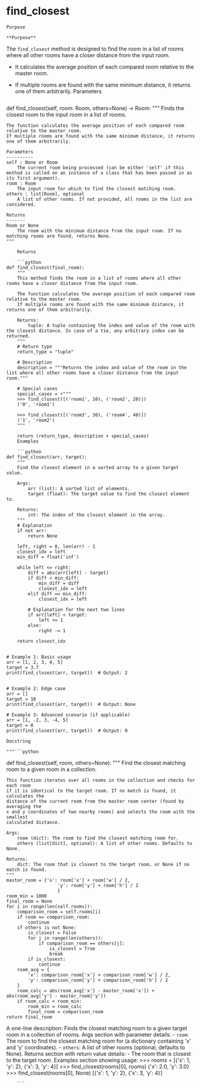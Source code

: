 # find_closest

    Purpose

    **Purpose**
The `find_closest` method is designed to find the room in a list of rooms where all other rooms have a closer distance from the input room.

*   It calculates the average position of each compared room relative to the master room.
*   If multiple rooms are found with the same minimum distance, it returns one of them arbitrarily.
    Parameters

    ```python
def find_closest(self, room: Room, others=None) -> Room:
    """
    Finds the closest room to the input room in a list of rooms.

    The function calculates the average position of each compared room relative to the master room.
    If multiple rooms are found with the same minimum distance, it returns one of them arbitrarily.

    Parameters
    ----------
    self : None or Room
        The current room being processed (can be either 'self' if this method is called on an instance of a class that has been passed in as its first argument).
    room : Room
        The input room for which to find the closest matching room.
    others : list[Room], optional
        A list of other rooms. If not provided, all rooms in the list are considered.

    Returns
    -------
    Room or None
        The room with the minimum distance from the input room. If no matching rooms are found, returns None.
    """
```
    Returns

    ```python
def find_closest(final_room):
    """
    This method finds the room in a list of rooms where all other rooms have a closer distance from the input room.

    The function calculates the average position of each compared room relative to the master room.
    If multiple rooms are found with the same minimum distance, it returns one of them arbitrarily.

    Returns:
        tuple: A tuple containing the index and value of the room with the closest distance. In case of a tie, any arbitrary index can be returned.
    """
    # Return type
    return_type = "tuple"

    # Description
    description = """Returns the index and value of the room in the list where all other rooms have a closer distance from the input room."""
    
    # Special cases
    special_cases = r"""
    >>> find_closest([('room1', 10), ('room2', 20)])
    ('0', 'room1')

    >>> find_closest([('room3', 30), ('room4', 40)])
    ('1', 'room2')
    """

    return (return_type, description + special_cases)
    Examples

    ```python
def find_closest(arr, target):
    """
    Find the closest element in a sorted array to a given target value.

    Args:
        arr (list): A sorted list of elements.
        target (float): The target value to find the closest element to.

    Returns:
        int: The index of the closest element in the array.
    """
    # Explanation
    if not arr:
        return None

    left, right = 0, len(arr) - 1
    closest_idx = left
    min_diff = float('inf')

    while left <= right:
        diff = abs(arr[left] - target)
        if diff < min_diff:
            min_diff = diff
            closest_idx = left
        elif diff == min_diff:
            closest_idx = left

        # Explanation for the next two lines
        if arr[left] < target:
            left += 1
        else:
            right -= 1

    return closest_idx


# Example 1: Basic usage
arr = [1, 2, 3, 4, 5]
target = 3.7
print(find_closest(arr, target))  # Output: 2


# Example 2: Edge case
arr = []
target = 10
print(find_closest(arr, target))  # Output: None

# Example 3: Advanced scenario (if applicable)
arr = [1, -2, 3, -4, 5]
target = 0
print(find_closest(arr, target))  # Output: 0
```
    Docstring

    """```python
def find_closest(self, room, others=None):
    """
    Find the closest matching room to a given room in a collection.

    This function iterates over all rooms in the collection and checks for each room
    if it is identical to the target room. If no match is found, it calculates the
    distance of the current room from the master room center (found by averaging the
    x and y coordinates of two nearby rooms) and selects the room with the smallest
    calculated distance.

    Args:
        room (dict): The room to find the closest matching room for.
        others (list[dict], optional): A list of other rooms. Defaults to None.

    Returns:
        dict: The room that is closest to the target room, or None if no match is found.
    """
    master_room = {'x': room['x'] + room['w'] / 2,
                       'y': room['y'] + room['h'] / 2
                       }
    room_min = 1000
    final_room = None
    for i in range(len(self.rooms)):
        comparison_room = self.rooms[i]
        if room == comparison_room:
            continue
        if others is not None:
            is_closest = False
            for j in range(len(others)):
                if comparison_room == others[j]:
                    is_closest = True
                    break
            if is_closest:
                continue
        room_avg = {
            'x': comparison_room['x'] + comparison_room['w'] / 2,
            'y': comparison_room['y'] + comparison_room['h'] / 2
        }
        room_calc = abs(room_avg['x'] - master_room['x']) + abs(room_avg['y'] - master_room['y'])
        if room_calc < room_min:
            room_min = room_calc
            final_room = comparison_room
    return final_room

A one-line description: Finds the closest matching room to a given target room in a collection of rooms.
Args section with parameter details:
    - `room`: The room to find the closest matching room for (a dictionary containing 'x' and 'y' coordinates).
    - `others`: A list of other rooms (optional, defaults to None).
Returns section with return value details:
    - The room that is closest to the target room.
Examples section showing usage:
    >>> rooms = [{'x': 1, 'y': 2}, {'x': 3, 'y': 4}]
    >>> find_closest(rooms[0], rooms)
    {'x': 2.0, 'y': 3.0}
    >>> find_closest(rooms[0], None)
    [{'x': 1, 'y': 2}, {'x': 3, 'y': 4}]
```"""
    ```